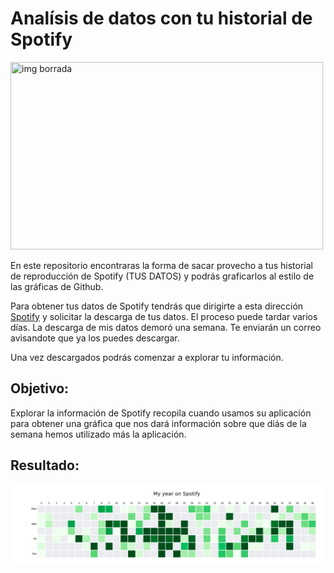 # Analísis de datos con tu historial de Spotify


<a align="rigth">
  <img src="https://realpython.com/cdn-cgi/image/width=960,format=auto/https://files.realpython.com/media/Reading-and-Writing-Data-With-Pandas_Watermarked.435ef1c38466.jpg" width="500" height="300" title="img borrada">
</a>

En este repositorio encontraras la forma de sacar provecho a tus historial de reproducción de Spotify (TUS DATOS) y podrás graficarlos al estilo de las gráficas de Github.

Para obtener tus datos de Spotify tendrás que dirigirte a esta dirección [Spotify](https://www.spotify.com/) y solicitar la descarga de tus datos.
El proceso puede tardar varios días. La descarga de mis datos demoró una semana. Te enviarán un correo avisandote que ya los puedes descargar.

Una vez descargados podrás comenzar a explorar tu información.


## Objetivo:

Explorar la información de Spotify recopila cuando usamos su aplicación para obtener una gráfica que nos dará información sobre que diás de la semana hemos utilizado más la aplicación.

## Resultado:

![Screenshot](spotify_year.png)



